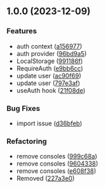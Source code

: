 ## 1.0.0 (2023-12-09)


### Features

* auth context ([a156977](https://github.com/imashaWe/react-auth-utils/commit/a1569771de9adcc077cdab3900708b4663b44e72))
* auth provider ([96bd9a5](https://github.com/imashaWe/react-auth-utils/commit/96bd9a569dfb45bb11d1e6a55433e197a704e5f5))
* LocalStorage ([991186f](https://github.com/imashaWe/react-auth-utils/commit/991186f41c0c31c609e5ee348fb893c8e34d4086))
* RequireAuth ([e9bb6cc](https://github.com/imashaWe/react-auth-utils/commit/e9bb6ccced237be98ae0acb8aa8c15cb0b6cb4fe))
* update user ([ac90f69](https://github.com/imashaWe/react-auth-utils/commit/ac90f69a7b1ff027aef6a8760c41fb05c13967e7))
* update user ([797e3af](https://github.com/imashaWe/react-auth-utils/commit/797e3af5a3b5e5ebdf205d7b6b90ee13d65989a5))
* useAuth hook ([21f08de](https://github.com/imashaWe/react-auth-utils/commit/21f08de39598e10319eb7d6a9ecc0351f455900e))


### Bug Fixes

* import issue ([d36bfeb](https://github.com/imashaWe/react-auth-utils/commit/d36bfeb10de8b26145e2dba0d57e5c39b23c4b18))


### Refactoring

* remove consoles ([999c68a](https://github.com/imashaWe/react-auth-utils/commit/999c68a10e9eb81c0473251d73cc98b22a96b724))
* remove consoles ([9604338](https://github.com/imashaWe/react-auth-utils/commit/960433835914dc4277d0180b4e6a843196af2e33))
* remove consoles ([e608f38](https://github.com/imashaWe/react-auth-utils/commit/e608f389d53f7877f808f2b35f4c5d560bbb416e))
* Removed ([227a3e0](https://github.com/imashaWe/react-auth-utils/commit/227a3e0b301cba67ca4571d2359c627d9e3a702e))
